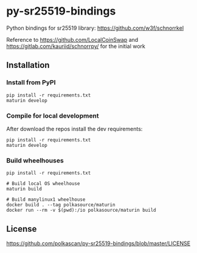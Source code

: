 # py-sr25519-bindings
Python bindings for sr25519 library: https://github.com/w3f/schnorrkel

Reference to https://github.com/LocalCoinSwap and https://gitlab.com/kauriid/schnorrpy/ for the initial work 

## Installation

### Install from PyPI

```
pip install -r requirements.txt
maturin develop
```

### Compile for local development

After download the repos install the dev requirements:

```
pip install -r requirements.txt
maturin develop
```
### Build wheelhouses
```
pip install -r requirements.txt

# Build local OS wheelhouse
maturin build

# Build manylinux1 wheelhouse
docker build . --tag polkasource/maturin
docker run --rm -v $(pwd):/io polkasource/maturin build

```

## License
https://github.com/polkascan/py-sr25519-bindings/blob/master/LICENSE
